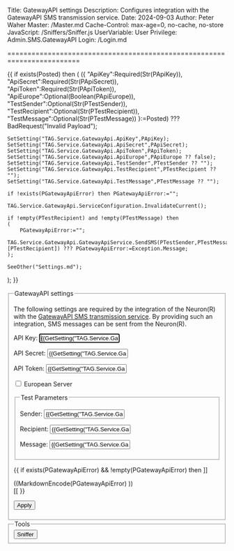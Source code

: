 Title: GatewayAPI settings
Description: Configures integration with the GatewayAPI SMS transmission service.
Date: 2024-09-03
Author: Peter Waher
Master: /Master.md
Cache-Control: max-age=0, no-cache, no-store
JavaScript: /Sniffers/Sniffer.js
UserVariable: User
Privilege: Admin.SMS.GatewayAPI
Login: /Login.md

========================================================================

{{
if exists(Posted) then
(
	({
	"ApiKey":Required(Str(PApiKey)),
	"ApiSecret":Required(Str(PApiSecret)),
	"ApiToken":Required(Str(PApiToken)),
	"ApiEurope":Optional(Boolean(PApiEurope)),
	"TestSender":Optional(Str(PTestSender)),
	"TestRecipient":Optional(Str(PTestRecipient)),
	"TestMessage":Optional(Str(PTestMessage))
	}:=Posted) ??? BadRequest("Invalid Payload");

	SetSetting("TAG.Service.GatewayApi.ApiKey",PApiKey);
	SetSetting("TAG.Service.GatewayApi.ApiSecret",PApiSecret);
	SetSetting("TAG.Service.GatewayApi.ApiToken",PApiToken);
	SetSetting("TAG.Service.GatewayApi.ApiEurope",PApiEurope ?? false);
	SetSetting("TAG.Service.GatewayApi.TestSender",PTestSender ?? "");
	SetSetting("TAG.Service.GatewayApi.TestRecipient",PTestRecipient ?? "");
	SetSetting("TAG.Service.GatewayApi.TestMessage",PTestMessage ?? "");

	if !exists(PGatewayApiError) then PGatewayApiError:="";

	TAG.Service.GatewayApi.ServiceConfiguration.InvalidateCurrent();

	if !empty(PTestRecipient) and !empty(PTestMessage) then
	(
		PGatewayApiError:="";
		TAG.Service.GatewayApi.GatewayApiService.SendSMS(PTestSender,PTestMessage,[PTestRecipient]) ??? PGatewayApiError:=Exception.Message;
	);

	SeeOther("Settings.md");
);
}}

<form action="Settings.md" method="post">
<fieldset>
<legend>GatewayAPI settings</legend>

The following settings are required by the integration of the Neuron(R) with the [GatewayAPI SMS transmission service](https://gatewayapi.com/). 
By providing such an integration, SMS messages can be sent from the Neuron(R).

<p>
<label for="ApiKey">API Key:</label>  
<input type="text" id="ApiKey" name="ApiKey" value='{{GetSetting("TAG.Service.GatewayApi.ApiKey","")}}' autofocus required title="API Key."/>
</p>

<p>
<label for="ApiSecret">API Secret:</label>  
<input type="text" id="ApiSecret" name="ApiSecret" value='{{GetSetting("TAG.Service.GatewayApi.ApiSecret","")}}' required title="API Secret."/>
</p>


<p>
<label for="ApiToken">API Token:</label>  
<input type="text" id="ApiToken" name="ApiToken" value='{{GetSetting("TAG.Service.GatewayApi.ApiToken","")}}' required title="API Token."/>
</p>

<p>
<input id="ApiEurope" name="ApiEurope" type="checkbox" {{GetSetting("TAG.Service.GatewayApi.ApiEurope",false) ? "checked" : ""}}/>
<label for="ApiEurope">European Server</label>
</p>

<fieldset>
<legend>Test Parameters</legend>

<p>
<label for="TestSender">Sender:</label>  
<input type="text" id="TestSender" name="TestSender" value='{{GetSetting("TAG.Service.GatewayApi.TestSender","")}}' title="Sender used for testing parameters."/>
</p>

<p>
<label for="TestRecipient">Recipient:</label>  
<input type="text" id="TestRecipient" name="TestRecipient" value='{{GetSetting("TAG.Service.GatewayApi.TestRecipient","")}}' title="Recipient used for testing parameters."/>
</p>

<p>
<label for="TestMessage">Message:</label>  
<input type="text" id="TestMessage" name="TestMessage" value='{{GetSetting("TAG.Service.GatewayApi.TestMessage","")}}' title="Message used for testing parameters."/>
</p>

</fieldset>

{{
if exists(PGatewayApiError) && !empty(PGatewayApiError) then ]]
<div class="error">
((MarkdownEncode(PGatewayApiError) ))
</div>
[[
}}

<button type="submit" class="posButton">Apply</button>
</fieldset>

<fieldset>
<legend>Tools</legend>
<button type="button" class="posButton"{{
if User.HasPrivilege("Admin.Communication.GatewayAPI") and User.HasPrivilege("Admin.Communication.Sniffer") then
	" onclick=\"OpenSniffer('Sniffer.md')\""
else
	" disabled"
}}>Sniffer</button>
</fieldset>
</form>